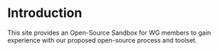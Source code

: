 # Introduction

This site provides an Open-Source Sandbox for WG members to gain experience
with our proposed open-source process and toolset.
